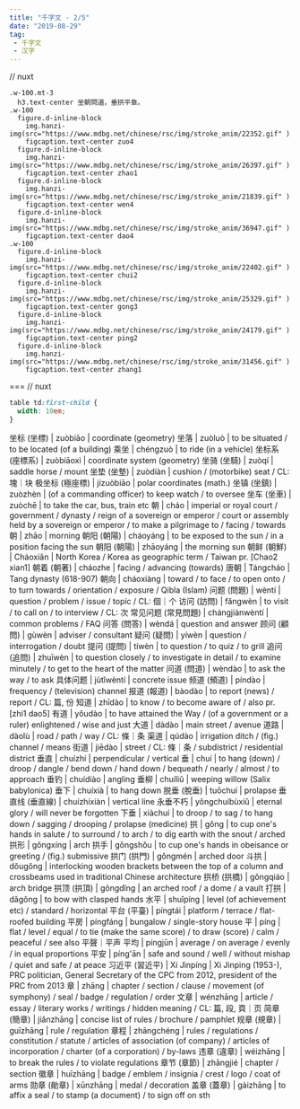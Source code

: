```yaml
---
title: "千字文 - 2/5"
date: "2019-08-29"
tag: 
 - 千字文
 - 汉字
---
```

// nuxt
```pug
.w-100.mt-3
  h3.text-center 坐朝問道，垂拱平章。
.w-100
  figure.d-inline-block
    img.hanzi-img(src="https://www.mdbg.net/chinese/rsc/img/stroke_anim/22352.gif" )
    figcaption.text-center zuo4
  figure.d-inline-block
    img.hanzi-img(src="https://www.mdbg.net/chinese/rsc/img/stroke_anim/26397.gif" )
    figcaption.text-center zhao1
  figure.d-inline-block
    img.hanzi-img(src="https://www.mdbg.net/chinese/rsc/img/stroke_anim/21839.gif" )
    figcaption.text-center wen4
  figure.d-inline-block
    img.hanzi-img(src="https://www.mdbg.net/chinese/rsc/img/stroke_anim/36947.gif" )
    figcaption.text-center dao4
.w-100
  figure.d-inline-block
    img.hanzi-img(src="https://www.mdbg.net/chinese/rsc/img/stroke_anim/22402.gif" )
    figcaption.text-center chui2
  figure.d-inline-block
    img.hanzi-img(src="https://www.mdbg.net/chinese/rsc/img/stroke_anim/25329.gif" )
    figcaption.text-center gong3
  figure.d-inline-block
    img.hanzi-img(src="https://www.mdbg.net/chinese/rsc/img/stroke_anim/24179.gif" )
    figcaption.text-center ping2
  figure.d-inline-block
    img.hanzi-img(src="https://www.mdbg.net/chinese/rsc/img/stroke_anim/31456.gif" )
    figcaption.text-center zhang1
```
===
// nuxt
```css
table td:first-child {
  width: 10em;
}
```

坐标 (坐標) | zuòbiāo | coordinate (geometry)
坐落 | zuòluò | to be situated / to be located (of a building)
乘坐 | chéngzuò | to ride (in a vehicle)
坐标系 (座標系) | zuòbiāoxì | coordinate system (geometry)
坐骑 (坐騎) | zuòqí | saddle horse / mount
坐垫 (坐墊) | zuòdiàn | cushion / (motorbike) seat / CL: 塊｜块
极坐标 (極座標) | jízuòbiāo | polar coordinates (math.)
坐镇 (坐鎮) | zuòzhèn | (of a commanding officer) to keep watch / to oversee
坐车 (坐車) | zuòchē | to take the car, bus, train etc
朝 | cháo | imperial or royal court / government / dynasty / reign of a sovereign or emperor / court or assembly held by a sovereign or emperor / to make a pilgrimage to / facing / towards
朝 | zhāo | morning
朝阳 (朝陽) | cháoyáng | to be exposed to the sun / in a position facing the sun
朝阳 (朝陽) | zhāoyáng | the morning sun
朝鲜 (朝鮮) | Cháoxiǎn | North Korea / Korea as geographic term / Taiwan pr. [Chao2 xian1]
朝着 (朝著) | cháozhe | facing / advancing (towards)
唐朝 | Tángcháo | Tang dynasty (618-907)
朝向 | cháoxiàng | toward / to face / to open onto / to turn towards / orientation / exposure / Qibla (Islam)
问题 (問題) | wèntí | question / problem / issue / topic / CL: 個｜个
访问 (訪問) | fǎngwèn | to visit / to call on / to interview / CL: 次
常见问题 (常見問題) | chángjiànwèntí | common problems / FAQ
问答 (問答) | wèndá | question and answer
顾问 (顧問) | gùwèn | adviser / consultant
疑问 (疑問) | yíwèn | question / interrogation / doubt
提问 (提問) | tíwèn | to question / to quiz / to grill
追问 (追問) | zhuīwèn | to question closely / to investigate in detail / to examine minutely / to get to the heart of the matter
问道 (問道) | wèndào | to ask the way / to ask
具体问题 | jùtǐwèntí | concrete issue
频道 (頻道) | píndào | frequency / (television) channel
报道 (報道) | bàodào | to report (news) / report / CL: 篇, 份
知道 | zhīdào | to know / to become aware of / also pr. [zhi1 dao5]
有道 | yǒudào | to have attained the Way / (of a government or a ruler) enlightened / wise and just
大道 | dàdào | main street / avenue
道路 | dàolù | road / path / way / CL: 條｜条
渠道 | qúdào | irrigation ditch / (fig.) channel / means
街道 | jiēdào | street / CL: 條｜条 / subdistrict / residential district
垂直 | chuízhí | perpendicular / vertical
垂 | chuí | to hang (down) / droop / dangle / bend down / hand down / bequeath / nearly / almost / to approach
垂钓 | chuídiào | angling
垂柳 | chuíliǔ | weeping willow (Salix babylonica)
垂下 | chuíxià | to hang down
脱垂 (脫垂) | tuōchuí | prolapse
垂直线 (垂直線) | chuízhíxiàn | vertical line
永垂不朽 | yǒngchuíbùxiǔ | eternal glory / will never be forgotten
下垂 | xiàchuí | to droop / to sag / to hang down / sagging / drooping / prolapse (medicine)
拱 | gǒng | to cup one's hands in salute / to surround / to arch / to dig earth with the snout / arched
拱形 | gǒngxíng | arch
拱手 | gǒngshǒu | to cup one's hands in obeisance or greeting / (fig.) submissive
拱门 (拱門) | gǒngmén | arched door
斗拱 | dǒugǒng | interlocking wooden brackets between the top of a column and crossbeams used in traditional Chinese architecture
拱桥 (拱橋) | gǒngqiáo | arch bridge
拱顶 (拱頂) | gǒngdǐng | an arched roof / a dome / a vault
打拱 | dǎgǒng | to bow with clasped hands
水平 | shuǐpíng | level (of achievement etc) / standard / horizontal
平台 (平臺) | píngtái | platform / terrace / flat-roofed building
平房 | píngfáng | bungalow / single-story house
平 | píng | flat / level / equal / to tie (make the same score) / to draw (score) / calm / peaceful / see also 平聲｜平声
平均 | píngjūn | average / on average / evenly / in equal proportions
平安 | píng'ān | safe and sound / well / without mishap / quiet and safe / at peace
习近平 (習近平) | Xí Jìnpíng | Xi Jinping (1953-), PRC politician, General Secretary of the CPC from 2012, president of the PRC from 2013
章 | zhāng | chapter / section / clause / movement (of symphony) / seal / badge / regulation / order
文章 | wénzhāng | article / essay / literary works / writings / hidden meaning / CL: 篇, 段, 頁｜页
简章 (簡章) | jiǎnzhāng | concise list of rules / brochure / pamphlet
规章 (規章) | guīzhāng | rule / regulation
章程 | zhāngchéng | rules / regulations / constitution / statute / articles of association (of company) / articles of incorporation / charter (of a corporation) / by-laws
违章 (違章) | wéizhāng | to break the rules / to violate regulations
章节 (章節) | zhāngjié | chapter / section
徽章 | huīzhāng | badge / emblem / insignia / crest / logo / coat of arms
勋章 (勛章) | xūnzhāng | medal / decoration
盖章 (蓋章) | gàizhāng | to affix a seal / to stamp (a document) / to sign off on sth
